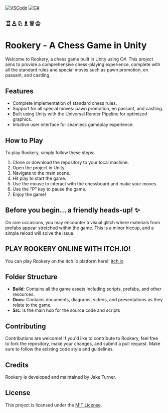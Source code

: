 [![VSCode](https://img.shields.io/badge/VSCode-Editor-blue.svg?style=for-readme)](https://code.visualstudio.com/)
[![C#](https://img.shields.io/badge/C%23-Language-blue.svg?style=for-readme)](https://docs.microsoft.com/en-us/dotnet/csharp/)

## ♖♙♘♗♕♔
# Rookery - A Chess Game in Unity

Welcome to Rookery, a chess game built in Unity using C#. This project aims to provide a comprehensive chess-playing experience, complete with all the standard rules and special moves such as pawn promotion, en passant, and castling.

## Features

- Complete implementation of standard chess rules.
- Support for all special moves: pawn promotion, en passant, and castling.
- Built using Unity with the Universal Render Pipeline for optimized graphics.
- Intuitive user interface for seamless gameplay experience.

## How to Play

To play Rookery, simply follow these steps:

1. Clone or download the repository to your local machine.
2. Open the project in Unity.
3. Navigate to the main scene.
4. Hit play to start the game.
5. Use the mouse to interact with the chessboard and make your moves.
6. Use the "P" key to pause the game.
7. Enjoy the game!

## Before you begin... a friendly heads-up! ✨
On rare occasions, you may encounter a visual glitch where materials from prefabs appear stretched within the game. This is a minor hiccup, and a simple reload will solve the issue.

## PLAY ROOKERY ONLINE WITH ITCH.IO!
You can play Rookery on the itch.io platform here!: [itch.io](https://binksee.itch.io/rookery)

## Folder Structure

- **Build**: Contains all the game assets including scripts, prefabs, and other resources.
- **Docs**: Contains documents, diagrams, videos, and presentations as they relate to the game.
- **Src**: Is the main hub for the source code and scripts

## Contributing

Contributions are welcome! If you'd like to contribute to Rookery, feel free to fork the repository, make your changes, and submit a pull request. Make sure to follow the existing code style and guidelines.

## Credits

Rookery is developed and maintained by Jake Turner.

## License

This project is licensed under the [MIT License](LICENSE).


